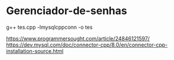 # Gerenciador-de-senhas


g++ tes.cpp -lmysqlcppconn -o tes

https://www.programmersought.com/article/24846121597/
https://dev.mysql.com/doc/connector-cpp/8.0/en/connector-cpp-installation-source.html
